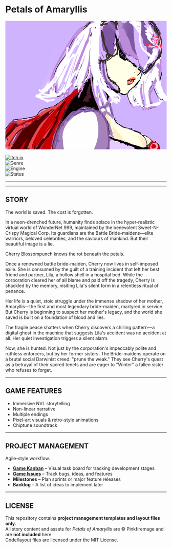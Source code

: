 # Petals of Amaryllis

![Cover Image](https://github.com/gladysfrank/Petals-of-Amaryllis/blob/main/poa_cover.png)  

[![itch.io](https://img.shields.io/badge/itch.io-Coming%20Soon-ff69b4?logo=itch.io)](https://pinkfiremage.itch.io/petals-of-amaryllis)  
![Genre](https://img.shields.io/badge/Genre-Visual%20Novel%20|%20Psychological%20|%20Mystery-blueviolet)  
![Engine](https://img.shields.io/badge/Engine-Ren'Py-orange)  
![Status](https://img.shields.io/badge/Status-In%20Development-yellow)  

---


---

## STORY
The world is saved. The cost is forgotten.

In a neon-drenched future, humanity finds solace in the hyper-realistic virtual world of WonderNet 999, maintained by the benevolent Sweet-N-Crispy Magical Corp. Its guardians are the Battle Bride-maidens—elite warriors, beloved celebrities, and the saviours of mankind. But their beautiful image is a lie.

Cherry Blossompunch knows the rot beneath the petals.

Once a renowned battle bride-maiden, Cherry now lives in self-imposed exile. She is consumed by the guilt of a training incident that left her best friend and partner, Lila, a hollow shell in a hospital bed. While the corporation cleared her of all blame and paid off the tragedy, Cherry is shackled by the memory, visiting Lila's silent form in a relentless ritual of penance.

Her life is a quiet, stoic struggle under the immense shadow of her mother, Amaryllis—the first and most legendary bride-maiden, martyred in service. But Cherry is beginning to suspect her mother's legacy, and the world she saved is built on a foundation of blood and lies.

The fragile peace shatters when Cherry discovers a chilling pattern—a digital ghost in the machine that suggests Lila's accident was no accident at all. Her quiet investigation triggers a silent alarm.

Now, she is hunted. Not just by the corporation's impeccably polite and ruthless enforcers, but by her former sisters. The Bride-maidens operate on a brutal social Darwinist creed: "prune the weak." They see Cherry's quest as a betrayal of their sacred tenets and are eager to "Winter" a fallen sister who refuses to forget.

---

## GAME FEATURES
- Immersive NVL storytelling
- Non-linear narrative
- Multiple endings
- Pixel-art visuals & retro-style animations
- Chiptune soundtrack

---

## PROJECT MANAGEMENT
Agile-style workflow.

- **[Game Kanban](https://github.com/users/gladysfrank/projects/2)** – Visual task board for tracking development stages
- **[Game Issues](link-to-your-issues)** – Track bugs, ideas, and features
- **Milestones** – Plan sprints or major feature releases
- **Backlog** – A list of ideas to implement later

---

## LICENSE
This repository contains **project management templates and layout files only**.  
All story content and assets for *Petals of Amaryllis* are © Pinkfiremage and are **not included** here.  
Code/layout files are licensed under the MIT License.



